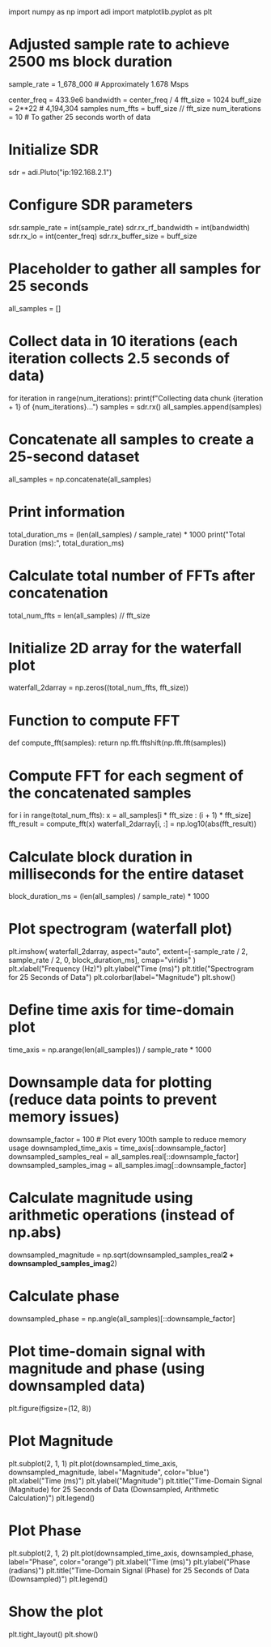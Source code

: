 import numpy as np
import adi
import matplotlib.pyplot as plt

# Adjusted sample rate to achieve 2500 ms block duration
sample_rate = 1_678_000  # Approximately 1.678 Msps

center_freq = 433.9e6
bandwidth = center_freq / 4
fft_size = 1024
buff_size = 2**22  # 4,194,304 samples
num_ffts = buff_size // fft_size
num_iterations = 10  # To gather 25 seconds worth of data

# Initialize SDR
sdr = adi.Pluto("ip:192.168.2.1")

# Configure SDR parameters
sdr.sample_rate = int(sample_rate)
sdr.rx_rf_bandwidth = int(bandwidth)
sdr.rx_lo = int(center_freq)
sdr.rx_buffer_size = buff_size

# Placeholder to gather all samples for 25 seconds
all_samples = []

# Collect data in 10 iterations (each iteration collects 2.5 seconds of data)
for iteration in range(num_iterations):
    print(f"Collecting data chunk {iteration + 1} of {num_iterations}...")
    samples = sdr.rx()
    all_samples.append(samples)

# Concatenate all samples to create a 25-second dataset
all_samples = np.concatenate(all_samples)

# Print information
total_duration_ms = (len(all_samples) / sample_rate) * 1000
print("Total Duration (ms):", total_duration_ms)

# Calculate total number of FFTs after concatenation
total_num_ffts = len(all_samples) // fft_size

# Initialize 2D array for the waterfall plot
waterfall_2darray = np.zeros((total_num_ffts, fft_size))

# Function to compute FFT
def compute_fft(samples):
    return np.fft.fftshift(np.fft.fft(samples))

# Compute FFT for each segment of the concatenated samples
for i in range(total_num_ffts):
    x = all_samples[i * fft_size : (i + 1) * fft_size]
    fft_result = compute_fft(x)
    waterfall_2darray[i, :] = np.log10(abs(fft_result))

# Calculate block duration in milliseconds for the entire dataset
block_duration_ms = (len(all_samples) / sample_rate) * 1000

# Plot spectrogram (waterfall plot)
plt.imshow(
    waterfall_2darray,
    aspect="auto",
    extent=[-sample_rate / 2, sample_rate / 2, 0, block_duration_ms],
    cmap="viridis"
)
plt.xlabel("Frequency (Hz)")
plt.ylabel("Time (ms)")
plt.title("Spectrogram for 25 Seconds of Data")
plt.colorbar(label="Magnitude")
plt.show()

# Define time axis for time-domain plot
time_axis = np.arange(len(all_samples)) / sample_rate * 1000

# Downsample data for plotting (reduce data points to prevent memory issues)
downsample_factor = 100  # Plot every 100th sample to reduce memory usage
downsampled_time_axis = time_axis[::downsample_factor]
downsampled_samples_real = all_samples.real[::downsample_factor]
downsampled_samples_imag = all_samples.imag[::downsample_factor]

# Calculate magnitude using arithmetic operations (instead of np.abs)
downsampled_magnitude = np.sqrt(downsampled_samples_real**2 + downsampled_samples_imag**2)

# Calculate phase
downsampled_phase = np.angle(all_samples)[::downsample_factor]

# Plot time-domain signal with magnitude and phase (using downsampled data)
plt.figure(figsize=(12, 8))

# Plot Magnitude
plt.subplot(2, 1, 1)
plt.plot(downsampled_time_axis, downsampled_magnitude, label="Magnitude", color="blue")
plt.xlabel("Time (ms)")
plt.ylabel("Magnitude")
plt.title("Time-Domain Signal (Magnitude) for 25 Seconds of Data (Downsampled, Arithmetic Calculation)")
plt.legend()

# Plot Phase
plt.subplot(2, 1, 2)
plt.plot(downsampled_time_axis, downsampled_phase, label="Phase", color="orange")
plt.xlabel("Time (ms)")
plt.ylabel("Phase (radians)")
plt.title("Time-Domain Signal (Phase) for 25 Seconds of Data (Downsampled)")
plt.legend()

# Show the plot
plt.tight_layout()
plt.show()
